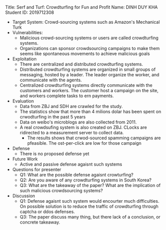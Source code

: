 Title: Serf and Turf: Crowdturfing for Fun and Profit
Name: DINH DUY KHA
Student ID: 2019712308

- Target System: Crowd-sourcing systems such as Amazon's Mechanical Turk
- Vulnerabilities:
	- Malicious crowd-sourcing systems or users are called crowdturfing systems. 
	- Organizations can sponsor crowdsourcing campaigns to make them seems like spontaneous movements to achieve malicious goals
- Exploitation
	- There are centralized and distributed crowdturfing systems.
	- Distributed crowdturfing systems are organized in small groups of messaging, hosted by a leader. The leader organize the worker, and communicate with the agents.
	- Centralized crowdturfing systems directly communicate with the customers and workers. The customer host a campaign on the site, and workers complete tasks to ern payments.
-  Evaluation
	-  Data from ZBJ and SDH are crawled for the study.
	-  The statistics show  that more than 4 milions dolar has been spent on crwodturfing in the past 5 years
	-  Data on weibo's microblogs are also collected from 2011. 
	-  A real crowdsufing system is also created on ZBJ. CLocks are ridirected to a measurement server to collect data. 
		-  The results shows that crwod-sourced spamming campaigns are pfeasible. The ost-per-click are low  for those campaign
- Defense
	- There is no proposed defense yet
- Future Work
	- Active and passive defense agaisnt such systems
- Questions for presenter
	- Q1: What are the possible defense agaisnt crowturfing?
	- Q2: Are you aware of any crowdturfing systems in South Korea?
	- Q3: What are the takeaway of the paper? What are the implication of such malicious crowdsourcing systems?
- Discussion
	- Q1: Defense agaisnt such system would encourter much difficulties. On possible solution is to reduce the traffic of crowdturfing through captcha or ddos defenses.
	- Q3: The paper discuss many thing, but there lack of a conclusion, or concrete takeaway. 
